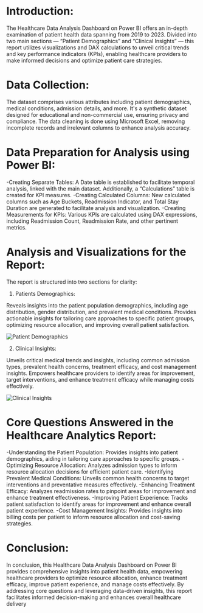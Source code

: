 # Introduction: 
The Healthcare Data Analysis Dashboard on Power BI offers an in-depth examination of patient health data spanning from 2019 to 2023. Divided into two main sections — “Patient Demographics” and “Clinical Insights” — this report utilizes visualizations and DAX calculations to unveil critical trends and key performance indicators (KPIs), enabling healthcare providers to make informed decisions and optimize patient care strategies.

# Data Collection: 
The dataset comprises various attributes including patient demographics, medical conditions, admission details, and more. It's a synthetic dataset designed for educational and non-commercial use, ensuring privacy and compliance. The data cleaning is done using Microsoft Excel, removing incomplete records and irrelevant columns to enhance analysis accuracy.


# Data Preparation for Analysis using Power BI:
-Creating Separate Tables: A Date table is established to facilitate temporal analysis, linked with the main dataset. Additionally, a “Calculations” table is created for KPI measures.
-Creating Calculated Columns: New calculated columns such as Age Buckets, Readmission Indicator, and Total Stay Duration are generated to facilitate analysis and visualization.
-Creating Measurements for KPIs: Various KPIs are calculated using DAX expressions, including Readmission Count, Readmission Rate, and other pertinent metrics.

# Analysis and Visualizations for the Report: 
The report is structured into two sections for clarity:

1. Patients Demographics:

Reveals insights into the patient population demographics, including age distribution, gender distribution, and prevalent medical conditions.
Provides actionable insights for tailoring care approaches to specific patient groups, optimizing resource allocation, and improving overall patient satisfaction.

![Patient Demographics](https://github.com/Nikhil-Sawhney/Power-BI/assets/134135837/c6671fb9-e0ef-472d-b2ff-39aefc97ef2e)

2. Clinical Insights:

Unveils critical medical trends and insights, including common admission types, prevalent health concerns, treatment efficacy, and cost management insights.
Empowers healthcare providers to identify areas for improvement, target interventions, and enhance treatment efficacy while managing costs effectively.

![Clinical Insights](https://github.com/Nikhil-Sawhney/Power-BI/assets/134135837/9ca395e8-f7cf-4fc3-a124-40112512a347)

# Core Questions Answered in the Healthcare Analytics Report:
-Understanding the Patient Population: Provides insights into patient demographics, aiding in tailoring care approaches to specific groups.
-Optimizing Resource Allocation: Analyzes admission types to inform resource allocation decisions for efficient patient care.
-Identifying Prevalent Medical Conditions: Unveils common health concerns to target interventions and preventative measures effectively.
-Enhancing Treatment Efficacy: Analyzes readmission rates to pinpoint areas for improvement and enhance treatment effectiveness.
-Improving Patient Experience: Tracks patient satisfaction to identify areas for improvement and enhance overall patient experience.
-Cost Management Insights: Provides insights into billing costs per patient to inform resource allocation and cost-saving strategies.

# Conclusion: 
In conclusion, this Healthcare Data Analysis Dashboard on Power BI provides comprehensive insights into patient health data, empowering healthcare providers to optimize resource allocation, enhance treatment efficacy, improve patient experience, and manage costs effectively. By addressing core questions and leveraging data-driven insights, this report facilitates informed decision-making and enhances overall healthcare delivery



